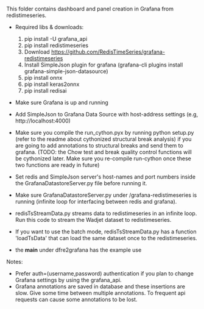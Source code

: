 This folder contains dashboard and panel creation in Grafana from redistimeseries.

- Required libs & downloads:
  1. pip install -U grafana_api
  2. pip install redistimeseries
  3. Download https://github.com/RedisTimeSeries/grafana-redistimeseries
  4. Install SimpleJson plugin for grafana (grafana-cli plugins install grafana-simple-json-datasource)
  5. pip install onnx
  6. pip install keras2onnx
  7. pip install redisai
  
- Make sure Grafana is up and running

- Add SimpleJson to Grafana Data Source with host-address settings (e.g, http://localhost:4000)

- Make sure you compile the run_cython.pyx by running python setup.py (refer to the readme about cythonized structural break analysis) if you are going to add annotations to structural breaks and send them to grafana. (TODO: the Chow test and break quality control functions will be cythonized later. Make sure you re-compile run-cython once these two functions are ready in future)

- Set redis and SimpleJson server's host-names and port numbers inside the GrafanaDatastoreServer.py file before running it.

- Make sure GrafanaDatastoreServer.py under /grafana-redistimeseries is running (infinite loop for interfacing between redis and grafana).

- redisTsStreamData.py streams data to redistimeseries in an infinite loop. Run this code to stream the Wadjet dataset to redistimeseries.

- If you want to use the batch mode, redisTsStreamData.py has a function 'loadTsData' that can load the same dataset once to the redistimeseries.

- the __main__ under dfre2grafana has the example use

Notes: 
- Prefer auth=(username,password) authentication if you plan to change Grafana settings by using the grafana_api. 
- Grafana annotations are saved in database and these insertions are slow. Give some time between multiple annotations. To frequent api requests can cause some annotations to be lost.
